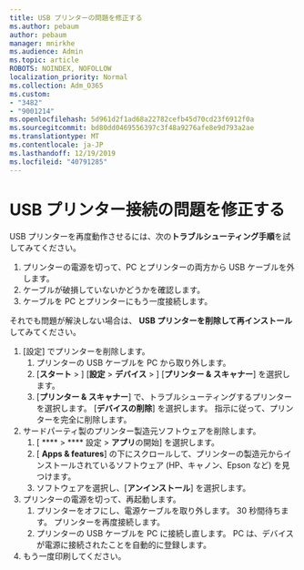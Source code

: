 ```yaml
---
title: USB プリンターの問題を修正する
ms.author: pebaum
author: pebaum
manager: mnirkhe
ms.audience: Admin
ms.topic: article
ROBOTS: NOINDEX, NOFOLLOW
localization_priority: Normal
ms.collection: Adm_O365
ms.custom:
- "3482"
- "9001214"
ms.openlocfilehash: 5d961d2f1ad68a22782cefb45d70cd23f6912f0a
ms.sourcegitcommit: bd80dd0469556397c3f48a9276afe8e9d793a2ae
ms.translationtype: MT
ms.contentlocale: ja-JP
ms.lasthandoff: 12/19/2019
ms.locfileid: "40791285"
---
```

# <a name="fix-usb-printer-connection-issues"></a>USB プリンター接続の問題を修正する

USB プリンターを再度動作させるには、次の**トラブルシューティング手順**を試してみてください。

1. プリンターの電源を切って、PC とプリンターの両方から USB ケーブルを外します。
2. ケーブルが破損していないかどうかを確認します。
3. ケーブルを PC とプリンターにもう一度接続します。

それでも問題が解決しない場合は、 **USB プリンターを削除して再インストール**してみてください。

1. [設定] でプリンターを削除します。
    1. プリンターの USB ケーブルを PC から取り外します。
    2. [**スタート** > ] [**設定** > **デバイス** > ] [**プリンター & スキャナー**] を選択します。
    3. [**プリンター & スキャナー**] で、トラブルシューティングするプリンターを選択します。 [**デバイスの削除**] を選択します。 指示に従って、プリンターを完全に削除します。
2. サードパーティ製のプリンター製造元ソフトウェアを削除します。
    1. [ **** > **** 設定 > **アプリ**の開始] を選択します。
    2. [ **Apps & features**] の下にスクロールして、プリンターの製造元からインストールされているソフトウェア (HP、キャノン、Epson など) を見つけます。
    3. ソフトウェアを選択し、[**アンインストール**] を選択します。
3. プリンターの電源を切って、再起動します。<br>
    1. プリンターをオフにし、電源ケーブルを取り外します。 30 秒間待ちます。 プリンターを再度接続します。
    2. プリンターの USB ケーブルを PC に接続し直します。 PC は、デバイスが電源に接続されたことを自動的に登録します。
4. もう一度印刷してください。